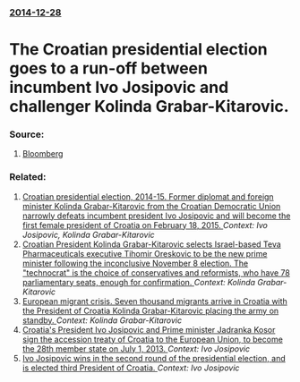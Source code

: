 ### [2014-12-28](/news/2014/12/28/index.md)

# The Croatian presidential election goes to a run-off between incumbent Ivo Josipovic and challenger Kolinda Grabar-Kitarovic. 




### Source:

1. [Bloomberg](http://www.bloomberg.com/news/2014-12-27/croats-head-to-polls-as-president-vies-for-re-election.html)

### Related:

1. [Croatian presidential election, 2014-15. Former diplomat and foreign minister Kolinda Grabar-Kitarovic from the Croatian Democratic Union narrowly defeats incumbent president Ivo Josipovic and will become the first female president of Croatia on February 18, 2015. ](/news/2015/01/11/croatian-presidential-election-2014-15-former-diplomat-and-foreign-minister-kolinda-grabar-kitarovia-from-the-croatian-democratic-union.md) _Context: Ivo Josipovic, Kolinda Grabar-Kitarovic_
2. [Croatian President Kolinda Grabar-Kitarovic selects Israel-based Teva Pharmaceuticals executive Tihomir Oreskovic to be the new prime minister following the inconclusive November 8 election. The "technocrat" is the choice of conservatives and reformists, who have 78 parliamentary seats, enough for confirmation. ](/news/2015/12/23/croatian-president-kolinda-grabar-kitarovia-selects-israel-based-teva-pharmaceuticals-executive-tihomir-orea-kovia-to-be-the-new-prime-min.md) _Context: Kolinda Grabar-Kitarovic_
3. [European migrant crisis. Seven thousand migrants arrive in Croatia with the President of Croatia Kolinda Grabar-Kitarovic placing the army on standby. ](/news/2015/09/17/european-migrant-crisis-seven-thousand-migrants-arrive-in-croatia-with-the-president-of-croatia-kolinda-grabar-kitarovia-placing-the-army.md) _Context: Kolinda Grabar-Kitarovic_
4. [Croatia's President Ivo Josipovic and Prime minister Jadranka Kosor sign the accession treaty of Croatia to the European Union, to become the 28th member state on July 1, 2013. ](/news/2011/12/9/croatia-s-president-ivo-josipovia-and-prime-minister-jadranka-kosor-sign-the-accession-treaty-of-croatia-to-the-european-union-to-become-t.md) _Context: Ivo Josipovic_
5. [Ivo Josipovic wins in the second round of the presidential election, and is elected third President of Croatia. ](/news/2010/01/10/ivo-josipovia-wins-in-the-second-round-of-the-presidential-election-and-is-elected-third-president-of-croatia.md) _Context: Ivo Josipovic_
